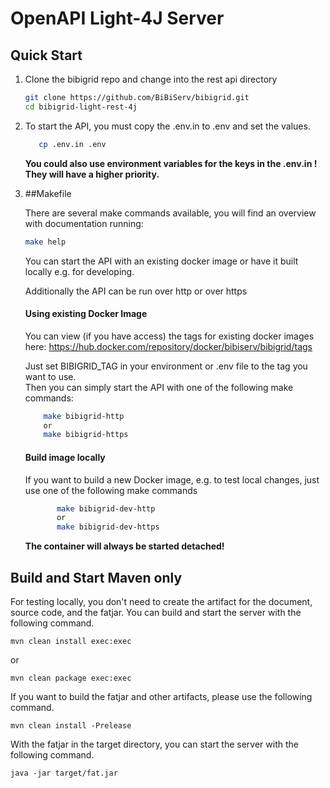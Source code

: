 # OpenAPI Light-4J Server

## Quick Start

1. Clone the bibigrid repo and change into the rest api directory

    ~~~BASH
    git clone https://github.com/BiBiServ/bibigrid.git
    cd bibigrid-light-rest-4j
    ~~~

2.   To start the API, you must copy the .env.in to .env and set the values.

     ~~~BASH
        cp .env.in .env
     ~~~
        **You could also use environment variables for the keys in the .env.in ! They will have a higher priority.**
  
4. ##Makefile

    There are several make commands available, you will find an overview with documentation running:
     ~~~BASH
    make help
     ~~~
    
    You can start the API with an existing docker image or have it built locally e.g. for developing.
    
    Additionally the API can be run over http or over https
    
    #### Using existing Docker Image
    You can view (if you have access) the tags for existing docker images here: https://hub.docker.com/repository/docker/bibiserv/bibigrid/tags<br>
    
    Just set BIBIGRID_TAG in your environment or .env file to the tag you want to use.<br>
    Then you can simply start the API with one of the following make commands:
    
    ~~~BASH
        make bibigrid-http
        or 
        make bibigrid-https
    ~~~
   
   #### Build image locally
   If you want to build a new Docker image, e.g. to test local changes, just use one of the following make commands
    ~~~BASH
           make bibigrid-dev-http
           or 
           make bibigrid-dev-https
    ~~~
   
   **The container will always be started detached!**
    

## Build and Start Maven only

For testing locally, you don't need to create the artifact for the document, source code, and the fatjar. You can build and start the server with the following command.

```
mvn clean install exec:exec
```

or

```
mvn clean package exec:exec
```

If you want to build the fatjar and other artifacts, please use the following command.

```
mvn clean install -Prelease
```

With the fatjar in the target directory, you can start the server with the following command.

```
java -jar target/fat.jar
```





